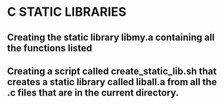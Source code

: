 # C STATIC LIBRARIES

## Creating the static library libmy.a containing all the functions listed

## Creating a script called create_static_lib.sh that creates a static library called liball.a from all the .c files that are in the current directory.
